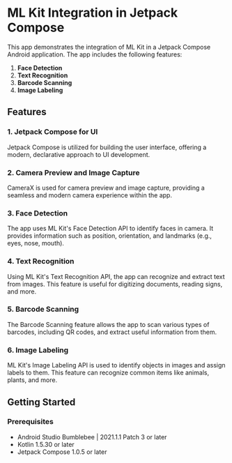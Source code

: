 

# ML Kit Integration in Jetpack Compose


This app demonstrates the integration of ML Kit in a Jetpack Compose Android application. The app includes the following features:

1. **Face Detection**
2. **Text Recognition**
3. **Barcode Scanning**
4. **Image Labeling**

## Features


### 1. Jetpack Compose for UI
Jetpack Compose is utilized for building the user interface, offering a modern, declarative approach to UI development.

### 2. Camera Preview and Image Capture
CameraX is used for camera preview and image capture, providing a seamless and modern camera experience within the app.

### 3. Face Detection
The app uses ML Kit's Face Detection API to identify faces in camera. It provides information such as position, orientation, and landmarks (e.g., eyes, nose, mouth).

### 4. Text Recognition
Using ML Kit's Text Recognition API, the app can recognize and extract text from images. This feature is useful for digitizing documents, reading signs, and more.

### 5. Barcode Scanning
The Barcode Scanning feature allows the app to scan various types of barcodes, including QR codes, and extract useful information from them.

### 6. Image Labeling
ML Kit's Image Labeling API is used to identify objects in images and assign labels to them. This feature can recognize common items like animals, plants, and more.

## Getting Started

### Prerequisites
- Android Studio Bumblebee | 2021.1.1 Patch 3 or later
- Kotlin 1.5.30 or later
- Jetpack Compose 1.0.5 or later